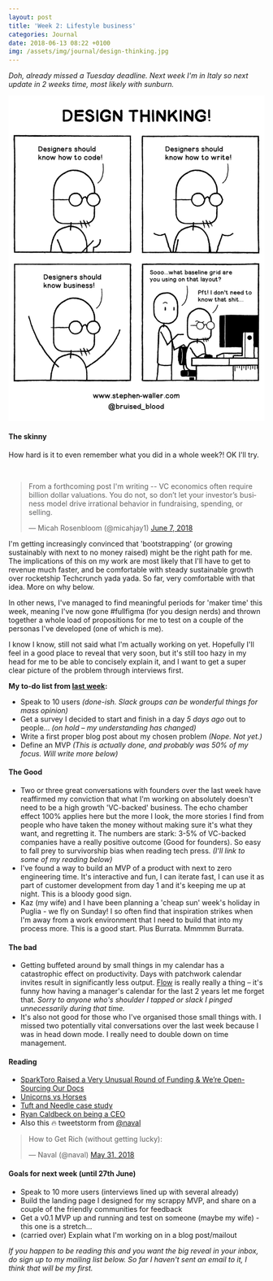 ```yaml
---
layout: post
title: 'Week 2: Lifestyle business'
categories: Journal
date: 2018-06-13 08:22 +0100
img: /assets/img/journal/design-thinking.jpg
---
```


_Doh, already missed a Tuesday deadline. Next week I'm in Italy so next update in 2 weeks time, most likely with sunburn._

![Design Thinking](/assets/img/journal/design-thinking.jpg)

#### The skinny
How hard is it to even remember what you did in a whole week?! OK I'll try.

<br>

<blockquote class="twitter-tweet" data-lang="en"><p lang="en" dir="ltr">From a forthcoming post I&#39;m writing -- VC economics often require billion dollar valuations. You do not, so don’t let your investor’s business model drive irrational behavior in fundraising, spending, or selling.</p>&mdash; Micah Rosenbloom (@micahjay1) <a href="https://twitter.com/micahjay1/status/1004862137552887808?ref_src=twsrc%5Etfw">June 7, 2018</a></blockquote>
<script async src="https://platform.twitter.com/widgets.js" charset="utf-8"></script>

I'm getting increasingly convinced that 'bootstrapping' (or growing sustainably with next to no money raised) might be the right path for me. The implications of this on my work are most likely that I'll have to get to revenue much faster, and be comfortable with steady sustainable growth over rocketship Techcrunch yada yada. So far, very comfortable with that idea. More on why below.

In other news, I've managed to find meaningful periods for 'maker time' this week, meaning I've now gone #fullfigma (for you design nerds) and thrown together a whole load of propositions for me to test on a couple of the personas I've developed (one of which is me).

I know I know, still not said what I'm actually working on yet. Hopefully I'll feel in a good place to reveal that very soon, but it's still too hazy in my head for me to be able to concisely explain it, and I want to get a super clear picture of the problem through interviews first.

**My to-do list from [last week](/week1):**
* Speak to 10 users _(done-ish. Slack groups can be wonderful things for mass opinion)_
* Get a survey I decided to start and finish in a day _5 days ago_ out to people... _(on hold – my understanding has changed)_
* Write a first proper blog post about my chosen problem _(Nope. Not yet.)_
* Define an MVP _(This is actually done, and probably was 50% of my focus. Will write more below)_


#### The Good
* Two or three great conversations with founders over the last week have reaffirmed my conviction that what I'm working on absolutely doesn't need to be a high growth 'VC-backed' business. The echo chamber effect 100% applies here but the more I look, the more stories I find from people who have taken the money without making sure it's what they want, and regretting it. The numbers are stark: 3-5% of VC-backed companies have a really positive outcome (Good for founders). So easy to fall prey to survivorship bias when reading tech press. _(I'll link to some of my reading below)_
* I've found a way to build an MVP of a product with next to zero engineering time. It's interactive and fun, I can iterate fast, I can use it as part of customer development from day 1 and it's keeping me up at night. This is a bloody good sign.
* Kaz (my wife) and I have been planning a 'cheap sun' week's holiday in Puglia - we fly on Sunday! I so often find that inspiration strikes when I'm away from a work environment that I need to build that into my process more. This is a good start. Plus Burrata. Mmmmm Burrata.

#### The bad
* Getting buffeted around by small things in my calendar has a catastrophic effect on productivity. Days with patchwork calendar invites result in significantly less output. [Flow](https://www.amazon.co.uk/dp/B00GO8HZIW/ref=dp-kindle-redirect?_encoding=UTF8&btkr=1) is really really a thing – it's funny how having a manager's calendar for the last 2 years let me forget that. _Sorry to anyone who's shoulder I tapped or slack I pinged unnecessarily during that time._
* It's also not good for those who I've organised those small things with. I missed two potentially vital conversations over the last week because I was in head down mode. I really need to double down on time management.

#### Reading
* [SparkToro Raised a Very Unusual Round of Funding & We’re Open-Sourcing Our Docs](https://sparktoro.com/blog/raised-a-very-unusual-round-of-funding-were-open-sourcing-our-docs/)
* [Unicorns vs Horses](https://medium.com/@awilkinson/unicorns-vs-horses-f81d8dd61f17?source=userActivityShare-1b298f2a33f4-1527842594)
* [Tuft and Needle case study](https://m.tuftandneedle.com/no-vc-d50cd26e38b7)
* [Ryan Caldbeck on being a CEO](https://twitter.com/ryan_caldbeck/status/1000757134403846144)
* Also this 🔥 tweetstorm from [@naval](https://twitter.com/naval)
<blockquote class="twitter-tweet" data-lang="en"><p lang="en" dir="ltr">How to Get Rich (without getting lucky):</p>&mdash; Naval (@naval) <a href="https://twitter.com/naval/status/1002103360646823936?ref_src=twsrc%5Etfw">May 31, 2018</a></blockquote>
<script async src="https://platform.twitter.com/widgets.js" charset="utf-8"></script>


#### Goals for next week (until 27th June)
* Speak to 10 more users (interviews lined up with several already)
* Build the landing page I designed for my scrappy MVP, and share on a couple of the friendly communities for feedback
* Get a v0.1 MVP up and running and test on someone (maybe my wife) - this one is a stretch...
* (carried over) Explain what I'm working on in a blog post/mailout

_If you happen to be reading this and you want the big reveal in your inbox, do sign up to my mailing list below. So far I haven't sent an email to it, I think that will be my first._
